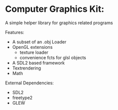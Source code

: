 Computer Graphics Kit:
======================
A simple helper library for graphics related programs

Features:
- A subset of an .obj Loader
- OpenGL extensions
  - texture loader
  - convenience fcts for glsl objects
- A SDL2 based framework
- Textrendering
- Math

External Dependencies:
- SDL2
- freetype2
- GLEW
